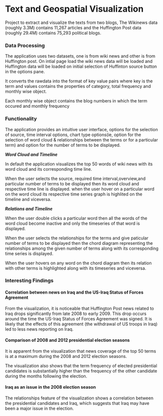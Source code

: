  # Text and Geospatial Visualization

Project to extract and visualize the texts from two blogs, The Wikinews data (roughly 3.3M) contains 11,267 articles and the Huffington Post data (roughly 29.4M) contains 75,293 political blogs.


### Data Processing

The application uses two datasets, one is from wiki news and other is from Huffington post. On intial page load the wiki news data will be loaded and Huffington data will be loaded on initial selection of Huffinton source button in the options pane.

It converts the rawdata into the format of key value pairs where key is the term and values contains the properties of category, total frequency and monthly wise object.

Each monthly wise object contains the blog numbers in which the term occured and monthly frequency

### Functionality 
The application provides an intuitive user interface, options for the selection of source, time interval options, chart type options(ie, option for the selection of word cloud & relationships between the terms or for a particular term) and option for the number of terms to be displayed.

_**Word Cloud and Timeline**_

In default the application visualizes the top 50 words of wiki news with its word cloud and its corresponding time line.

When the user selects the source, required time interval,overview,and  particular number of terms to be displayed then its word cloud and respective time line is displayed.
when the user hover on a particular word on the word cloud its respective time series graph is highlited on the timeline and viceversa.

_**Relations and Timeline**_

When the user double clicks a particular word then all the words of the word cloud become inactive and only the timeseries of that word is displayed.

When the user selects the relationships for the terms and give paticular number of terms to be displayed then the chord diagram representing the relationships among the given number of terms along with its corresponding time series is displayed.


When the user hovers on any word on the chord diagram then its relation with other terms is highlighted along with its timeseries and viceversa.


### Interesting Findings

#### Correlation between news on Iraq and the US-Iraq Status of Forces Agreement

From the visualization, it is noticeable that Huffington Post news related to Iraq drops significantly from late 2008 to early 2009.  This drop occurs around the time the US-Iraq Status of Forces Agreement was signed.  It is likely that the effects of this agreement (the withdrawal of US troops in Iraq) led to less news reporting on Iraq.

#### Comparison of 2008 and 2012 presidential election seasons

It is apparent from the visualization that news coverage of the top 50 terms is at a maximum during the 2008 and 2012 election seasons.

The visualization also shows that the term frequency of elected presidential candidates is substantially higher than the frequency of the other candidate during the months following the election.

#### Iraq as an issue in the 2008 election season

The relationships feature of the visualization shows a correlation between the presidential candidates and Iraq, which suggests that Iraq may have been a major issue in the election.


